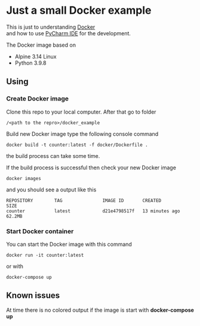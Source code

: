 # Just a small Docker example

This is just to understanding [Docker](www.docker.com)  
and how to use [PyCharm IDE](https://www.jetbrains.com/pycharm/) for the development.

The Docker image based on
* Alpine 3.14 Linux
* Python 3.9.8

## Using

### Create Docker image

Clone this repo to your local computer. After that go to folder

    /<path to the repro>/docker_example

Build new Docker image type the following console command

    docker build -t counter:latest -f docker/Dockerfile .
    
the build process can take some time.

If the build process is successful then check your new Docker image

    docker images

and you should see a output like this
    
    REPOSITORY        TAG               IMAGE ID       CREATED          SIZE
    counter           latest            d21e4798517f   13 minutes ago   62.2MB


### Start Docker container

You can start the Docker image with this command

    docker run -it counter:latest

or with
    
    docker-compose up


## Known issues

At time there is no colored output if the image is start with **docker-compose up**